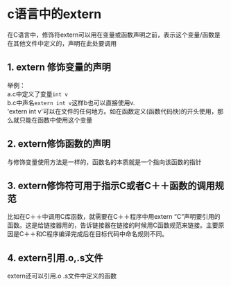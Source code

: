 # c语言中的extern
在C语言中，修饰符extern可以用在变量或函数声明之前，表示这个变量/函数是在其他文件中定义的，声明在此处要调用

## 1. extern 修饰变量的声明
举例：  
a.c中定义了变量`int v`  
b.c中声名`extern int v`这样b也可以直接使用v.  
'extern int v'可以在文件的任何地方。如在函数定义(函数代码快)的开头使用，那么就只能在函数中使用这个变量  

## 2. extern修饰函数的声明
与修饰变量使用方法是一样的，函数名的本质就是一个指向该函数的指针  

## 3. extern修饰符可用于指示C或者C＋＋函数的调用规范  
比如在C＋＋中调用C库函数，就需要在C＋＋程序中用extern “C”声明要引用的函数。这是给链接器用的，告诉链接器在链接的时候用C函数规范来链接。主要原因是C＋＋和C程序编译完成后在目标代码中命名规则不同。   

## 4. extern引用.o,.s文件
extern还可以引用.o .s文件中定义的函数